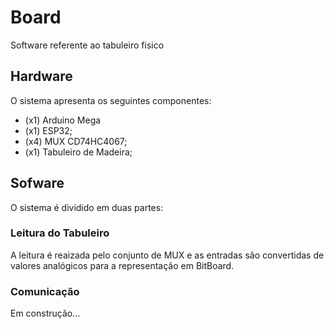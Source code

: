 # Board
Software referente ao tabuleiro fisico

## Hardware
O sistema apresenta os seguintes componentes:

- (x1) Arduino Mega
- (x1) ESP32;
- (x4) MUX CD74HC4067;
- (x1) Tabuleiro de Madeira;

## Sofware
O sistema é dividido em duas partes:

### Leitura do Tabuleiro
A leitura é reaizada pelo conjunto de MUX e as entradas são convertidas de valores analógicos para a representação em BitBoard.

### Comunicação
  Em construção...
